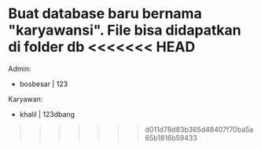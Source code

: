 Buat database baru bernama "karyawansi". File bisa didapatkan di folder db
<<<<<<< HEAD
=======

Admin:
- bosbesar | 123

Karyawan:
- khalil | 123dbang
>>>>>>> d011d78d83b365d48407f70ba5a65b1816b59433

